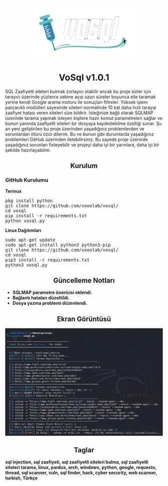 <div align="center">
  <img src="https://raw.githubusercontent.com/vooolab/vosql/main/git-images/banner.png" style="width: 350px;"/>
</div>

<h1 align="center">
VoSql v1.0.1
</h1>
SQL Zaafiyetli siteleri bulmak zorlayıcı olabilir ancak bu proje sizler için tarayıcı üzerinde yüzlerce sekme açıp uzun süreler boyunca elle taramak yerine kendi Google arama motoru ile sonuçları filtreler. Yüksek işlem parçacıklı modülleri sayesinde siteleri normalinde 10 kat daha hızlı tarayıp zaafiyet hatası veren siteleri size bildirir. İsteğinize bağlı olarak SQLMAP üzerinde tarama yapmak isteyen kişilere hazır komut parametreleri sağlar ve bunun yanında zaafiyetli siteleri bir dosyaya kaydedebilme özelliği sunar. Şu an yeni geliştirilen bu proje üzerinden yaşadığınız problemlerden ve sorunlardan ötürü özür dilerim. Bu ve bunun gibi durumlarda yaşadığınız problemleri GitHub üzerinden iletebilirsiniz. Bu sayede proje üzerinde yaşadığınız sorunları fixleyebilir ve projeyi daha iyi bir yarınlara, daha iyi bir şekilde hazırlayabilim.
<h2 align="center">
Kurulum
</h2>
<h3>GitHub Kurulumu</h3>
<b>Termux</b>
<pre>pkg install python
git clone https://github.com/vooolab/vosql/
cd vosql
pip install -r requirements.txt
python vosql.py</pre>
<b>Linux Dağıtımları</b>
<pre>sudo apt-get update
sudo apt-get install python3 python3-pip
git clone https://github.com/vooolab/vosql/
cd vosql
pip3 install -r requirements.txt
python3 vosql.py</pre>
<b>


<h2 align="center">
Güncelleme Notları
</h2>

- SQLMAP parametre önericisi eklendi.
- Bağlantı hataları düzeltildi.
- Dosya yazma problemi düzenlendi.

<h2 align="center">
Ekran Görüntüsü
</h2>
<div align="center">
  <img src="https://raw.githubusercontent.com/vooolab/vosql/main/git-images/vosql1-0-1ss.png"/>
</div>

<h2 align="center">
Taglar
</h2>
sql injection, sql zaafiyeti, sql zaafiyetli siteleri bulma, sql zaafiyetli siteleri tarama, linux, pardus, arch, windows, python, google, requests, thread, sql scanner, vuln, sql finder, hack, cyber security, web scanner, turkish, Türkçe
